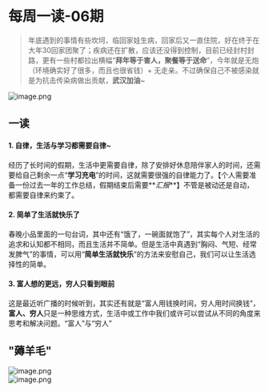 # 每周一读-06期

> 年底遇到的事情有些坎坷，临回家娃生病，回家后又一直住院，好在终于在大年30回家团聚了；疾病还在扩散，应该还没得到控制，目前已经封村封路，更有一些村都拉出横幅“**拜年等于害人，聚餐等于送命**”，今年就是无炮（环境确实好了很多，而且也很省钱）+ 无走亲。不过确保自己不被感染就是为抗击传染病做出贡献，**武汉加油**~

![image.png](https://cdn.nlark.com/yuque/0/2020/png/313624/1580045508300-e3fa447f-f64f-47fd-9432-74c6486483da.png#align=left&display=inline&height=114&name=image.png&originHeight=380&originWidth=1516&size=1239791&status=done&style=none&width=456)
<a name="Mdvqa"></a>
## 一读
<a name="qbZ3O"></a>
#### 1. 自律，生活与学习都需要自律~
经历了长时间的假期，生活中更需要自律，除了安排好休息陪伴家人的时间，还需要给自己剩余一点“**学习充电**”的时间，这就需要很强的自律能力了。【个人需要准备一份过去一年的工作总结，假期结束后需要**_汇报_**】不管是被动还是自动，都需要自律来约束了。
<a name="DImIb"></a>
#### 2. 简单了生活就快乐了
春晚小品里面的一句台词，其中还有“饿了，一碗面就饱了”，其实每个人对生活的追求和认知都不相同，而且生活并不简单。但是生活中真遇到“胸闷、气短、经常发脾气”的事情，可以用“**简单生活就快乐**”的方法来安慰自己，我们可以让生活选择性的简单。
<a name="vMYdB"></a>
#### 3. 富人想的更远，穷人只看到眼前
这是最近听广播的时候听到，其实还有就是“富人用钱换时间，穷人用时间换钱”，**富人、穷人**只是一种思维方式，生活中或工作中我们或许可以尝试从不同的角度来思考和解决问题。“富人”与“穷人”
<a name="n8ydK"></a>
## "薅羊毛"
![image.png](https://cdn.nlark.com/yuque/0/2020/png/313624/1580045417611-1623f2e8-9489-4ac1-a03f-9e50aebfdabb.png#align=left&display=inline&height=283&name=image.png&originHeight=566&originWidth=488&size=659507&status=done&style=none&width=244)<br />![image.png](https://cdn.nlark.com/yuque/0/2019/png/313624/1576734542759-0c57d4b9-fddb-4b46-b73c-49b5b8b4bb5f.png#align=left&display=inline&height=275&name=image.png&originHeight=275&originWidth=406&size=78996&status=done&style=none&width=406)
